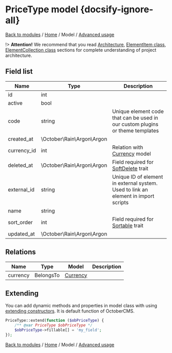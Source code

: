 # PriceType model {docsify-ignore-all}

[Back to modules](modules/home.md)
/ [Home](modules/price-type/home.md)
/ Model
/ [Advanced usage](modules/price-type/advanced-usage/home.md)

!> **Attention!**  We recommend that you read [Architecture](home.md#architecture), [ElementItem class](item-class/item-class.md),
[ElementCollection class](collection-class/collection-class.md) sections for complete understanding of  project architecture.

## Field list

|  Name | Type | Description |
|-------|------|--------|
|id|int|
|active|bool|
|code|string|Unique element code that can be used in our custom plugins or theme templates|
|created_at|\October\Rain\Argon\Argon|
|currency_id|int|Relation with [Currency](modules/currency/model/model.md) model|
|deleted_at|\October\Rain\Argon\Argon|Field required for [SoftDelete](https://octobercms.com/docs/database/traits#soft-deleting) trait|
|external_id|string|Unique ID of element in external system. Used to link an element in import scripts|
|name|string|
|sort_order|int|Field required for [Sortable](https://octobercms.com/docs/database/traits#sortable) trait|
|updated_at|\October\Rain\Argon\Argon|

## Relations

|Name|Type|Model|Description|
|-----|-----|-----|-----|
|currency|BelongsTo|[Currency](modules/currency/model/model.md)|

## Extending

You can add dynamic methods and properties in model class with using [extending constructors](http://octobercms.com/docs/services/behaviors#constructor-extension).
It is default function of OctoberCMS.

```php
PriceType::extend(function ($obPriceType) {
    /** @var PriceType $obPriceType */
    $obPriceType->fillable[] = 'my_field';
});
```

[Back to modules](modules/home.md)
/ [Home](modules/price-type/home.md)
/ Model
/ [Advanced usage](modules/price-type/advanced-usage/home.md)